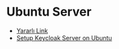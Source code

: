 # Ubuntu Server

-   [Yararlı Link](https://hibbard.eu/install-ubuntu-virtual-box/)
-   [Setup Keycloak Server on Ubuntu](https://medium.com/@hasnat.saeed/setup-keycloak-server-on-ubuntu-18-04-ed8c7c79a2d9)
